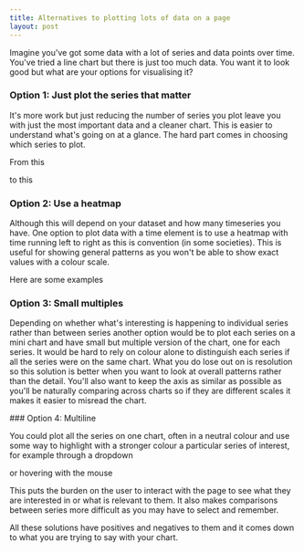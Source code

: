 ```yaml
---
title: Alternatives to plotting lots of data on a page
layout: post
---
```


Imagine you've got some data with a lot of series and data points over time. You've tried a line chart but there is just too much data. You want it to look good but what are your options for visualising it?

### Option 1: Just plot the series that matter

It's more work but just reducing the number of series you plot leave you with just the most important data and a cleaner chart. This is easier to understand what's going on at a glance. The hard part comes in choosing which series to plot.

From this
<div id="returntonormal5"></div>

to this
<div id="returntonormal2"></div>

### Option 2: Use a heatmap

Although this will depend on your dataset and how many timeseries you have. One option to plot data with a time element is to use a heatmap with time running left to right as this is convention (in some societies). This is useful for showing general patterns as you won't be able to show exact values with a colour scale.

Here are some examples
<div id="heatmap2"></div>
<div id="heatmap1"></div>

### Option 3: Small multiples

Depending on whether what's interesting is happening to individual series rather than between series another option would be to plot each series on a mini chart and have small but multiple version of the chart, one for each series. It would be hard to rely on colour alone to distinguish each series if all the series were on the same chart. What you do lose out on is resolution so this solution is better when you want to look at overall patterns rather than the detail. You'll also want to keep the axis as similar as possible as you'll be naturally comparing across charts so if they are different scales it makes it easier to misread the chart.

<div id="smallmultiple">
</div>
### Option 4: Multiline

You could plot all the series on one chart, often in a neutral colour and use some way to highlight with a stronger colour a particular series of interest, for example through a dropdown

<div id="dropdown"></div>

or hovering with the mouse

<div id="dropdown2"></div>

This puts the burden on the user to interact with the page to see what they are interested in or what is relevant to them. It also makes comparisons between series more difficult as you may have to select and remember.

All these solutions have positives and negatives to them and it comes down to what you are trying to say with your chart.

<script type="text/javascript" src="https://pym.nprapps.org/pym.v1.min.js"></script>
<script>
pym.Parent('returntonormal5', 'https://www.ons.gov.uk/visualisations/dvc1174/fig2/index.html', {});
</script>
<script>
pym.Parent('returntonormal2', 'https://www.ons.gov.uk/visualisations/dvc1188/returntonormal/index.html', {});
pym.Parent('heatmap1', 'https://www.ons.gov.uk/visualisations/dvc1234/heatmap/index.html', {});
pym.Parent('heatmap2', 'https://www.ons.gov.uk/visualisations/dvc1263/figure-4-heatmap/index.html', {});
pym.Parent('smallmultiple', 'https://www.ons.gov.uk/visualisations/dvc1276/reasonstoleavehome/index.html', {});
pym.Parent('dropdown', 'https://www.ons.gov.uk/visualisations/dvc1273/vacsregional/index.html', {});
pym.Parent('dropdown2', 'https://www.ons.gov.uk/visualisations/dvc938/timeseriesmultiline2/index.html', {});
</script>
